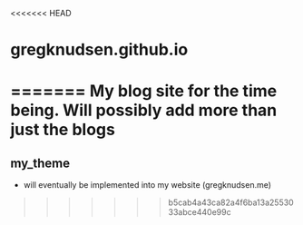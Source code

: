 <<<<<<< HEAD

# gregknudsen.github.io
=======
My blog site for the time being. Will possibly add more than just the blogs
=======
## my_theme 

 - will eventually be implemented into my website (gregknudsen.me)

>>>>>>> b5cab4a43ca82a4f6ba13a2553033abce440e99c

